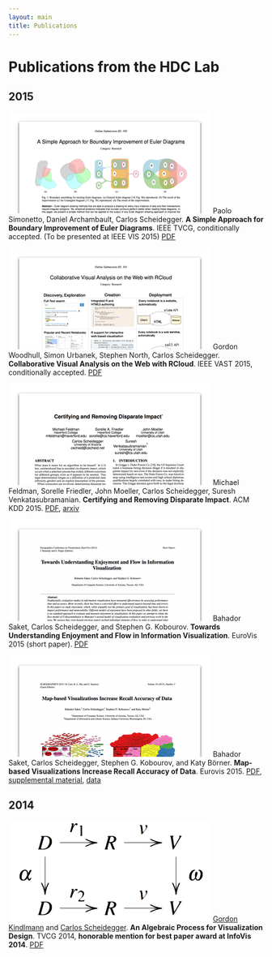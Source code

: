 ```yaml
---
layout: main
title: Publications
---
```


# Publications from the HDC Lab

## 2015

<img class="pubthumb" src="papers/thumbs/infovis_2015_euler.png"> Paolo Simonetto, Daniel Archambault, Carlos Scheidegger. **A Simple
Approach for Boundary Improvement of Euler Diagrams**. IEEE TVCG,
conditionally accepted. (To be presented at IEEE VIS 2015) [PDF](papers/infovis_2015_euler.pdf)

<div class="pubdiv"></div>

<img class="pubthumb" src="papers/thumbs/vast_2015_rcloud.png"> Gordon Woodhull, Simon Urbanek, Stephen North, Carlos
Scheidegger. **Collaborative Visual Analysis on the Web with
RCloud**. IEEE VAST 2015, conditionally accepted. [PDF](papers/vast_2015_rcloud.pdf)

<div class="pubdiv"></div>

<img class="pubthumb" src="papers/thumbs/kdd_2015_bias.png"> Michael Feldman, Sorelle Friedler, John Moeller, Carlos Scheidegger,
Suresh Venkatasubramanian. **Certifying and Removing Disparate
Impact**. ACM KDD 2015. [PDF](papers/kdd_2015_bias.pdf), [arxiv](http://arxiv.org/abs/1412.3756)

<div class="pubdiv"></div>

<img class="pubthumb" src="papers/thumbs/eurovis_2015_short_enjoyment.png"> Bahador Saket, Carlos Scheidegger, and Stephen G. Kobourov. **Towards
Understanding Enjoyment and Flow in Information Visualization**. EuroVis
2015 (short paper). [PDF](http://cscheid.net/static/papers/eurovis_short_2015.pdf)

<div class="pubdiv"></div>

<img class="pubthumb" src="papers/thumbs/eurovis_2015_recall.png"> Bahador Saket, Carlos Scheidegger, Stephen G. Kobourov, and Katy
Börner. **Map-based Visualizations Increase Recall Accuracy of
Data**. Eurovis
2015. [PDF](http://cscheid.net/static/papers/eurovis_long_2015.pdf),
[supplemental material](http://cscheid.net/static/papers/eurovis_long_2015_supplemental.pdf),
[data](http://cscheid.net/static/papers/eurovis_long_2015_supplemental.tar.gz)

<div class="pubdiv"></div>

## 2014

<img class="pubthumb" src="papers/thumbs/vis_2014_algebraic.png"> [Gordon Kindlmann](http://www.cs.uchicago.edu/~glk) and
[Carlos Scheidegger](http://cscheid.net). **An Algebraic Process for
Visualization Design**. TVCG 2014, **honorable
mention for best paper award at InfoVis 2014**. [PDF](http://algebraicvis.net/paper.pdf)

<div class="pubdiv"></div>

